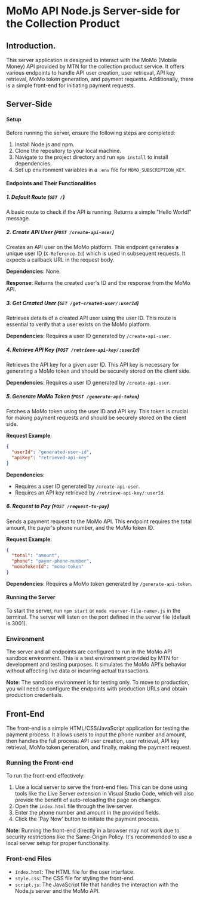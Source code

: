 # MoMo API Node.js Server-side for the Collection Product

## Introduction.

This server application is designed to interact with the MoMo (Mobile Money) API provided by MTN for the collection product service. It offers various endpoints to handle API user creation, user retrieval, API key retrieval, MoMo token generation, and payment requests. Additionally, there is a simple front-end for initiating payment requests.

## Server-Side

#### Setup

Before running the server, ensure the following steps are completed:

1. Install Node.js and npm.
2. Clone the repository to your local machine.
3. Navigate to the project directory and run `npm install` to install dependencies.
4. Set up environment variables in a `.env` file for `MOMO_SUBSCRIPTION_KEY`.

#### Endpoints and Their Functionalities

##### 1. Default Route (`GET /`)

A basic route to check if the API is running. Returns a simple "Hello World!" message.

##### 2. Create API User (`POST /create-api-user`)

Creates an API user on the MoMo platform. This endpoint generates a unique user ID (`X-Reference-Id`) which is used in subsequent requests. It expects a callback URL in the request body.

**Dependencies**: None.

**Response**: Returns the created user's ID and the response from the MoMo API.

##### 3. Get Created User (`GET /get-created-user/:userId`)

Retrieves details of a created API user using the user ID. This route is essential to verify that a user exists on the MoMo platform.

**Dependencies**: Requires a user ID generated by `/create-api-user`.

##### 4. Retrieve API Key (`POST /retrieve-api-key/:userId`)

Retrieves the API key for a given user ID. This API key is necessary for generating a MoMo token and should be securely stored on the client side.

**Dependencies**: Requires a user ID generated by `/create-api-user`.

##### 5. Generate MoMo Token (`POST /generate-api-token`)

Fetches a MoMo token using the user ID and API key. This token is crucial for making payment requests and should be securely stored on the client side.

**Request Example**:

```json
{
  "userId": "generated-user-id",
  "apiKey": "retrieved-api-key"
}
```

**Dependencies**:

- Requires a user ID generated by `/create-api-user`.
- Requires an API key retrieved by `/retrieve-api-key/:userId`.

##### 6. Request to Pay (`POST /request-to-pay`)

Sends a payment request to the MoMo API. This endpoint requires the total amount, the payer's phone number, and the MoMo token ID.

**Request Example**:

```json
{
  "total": "amount",
  "phone": "payer-phone-number",
  "momoTokenId": "momo-token"
}
```

**Dependencies**: Requires a MoMo token generated by `/generate-api-token`.

#### Running the Server

To start the server, run `npm start` or `node <server-file-name>.js` in the terminal. The server will listen on the port defined in the server file (default is 3001).

### Environment

The server and all endpoints are configured to run in the MoMo API sandbox environment. This is a test environment provided by MTN for development and testing purposes. It simulates the MoMo API's behavior without affecting live data or incurring actual transactions.

**Note**: The sandbox environment is for testing only. To move to production, you will need to configure the endpoints with production URLs and obtain production credentials.

## Front-End

The front-end is a simple HTML/CSS/JavaScript application for testing the payment process. It allows users to input the phone number and amount, then handles the full process: API user creation, user retrieval, API key retrieval, MoMo token generation, and finally, making the payment request.

### Running the Front-end

To run the front-end effectively:

1. Use a local server to serve the front-end files. This can be done using tools like the Live Server extension in Visual Studio Code, which will also provide the benefit of auto-reloading the page on changes.
2. Open the `index.html` file through the live server.
3. Enter the phone number and amount in the provided fields.
4. Click the 'Pay Now' button to initiate the payment process.

**Note**: Running the front-end directly in a browser may not work due to security restrictions like the Same-Origin Policy. It's recommended to use a local server setup for proper functionality.

### Front-end Files

- `index.html`: The HTML file for the user interface.
- `style.css`: The CSS file for styling the front-end.
- `script.js`: The JavaScript file that handles the interaction with the Node.js server and the MoMo API.

